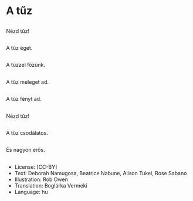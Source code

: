# A tűz

##
Nézd tűz!

##
A tűz éget.

##
A tűzzel főzünk.

##
A tűz meleget ad.

##
A tűz fényt ad.

##
Nézd tűz!

##
A tűz csodálatos.

##
És nagyon erős.

##
* License: [CC-BY]
* Text: Deborah Namugosa, Beatrice Nabune, Alison Tukei, Rose Sabano
* Illustration: Rob Owen
* Translation: Boglárka Vermeki
* Language: hu
